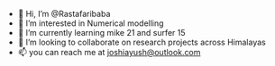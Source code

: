 - 👋 Hi, I’m @Rastafaribaba
- 👀 I’m interested in Numerical modelling
- 🌱 I’m currently learning mike 21 and surfer 15
- 💞️ I’m looking to collaborate on research projects across Himalayas  
- 📫 you can reach me at joshiayush@outlook.com

<!---
Rastafaribaba/Rastafaribaba is a ✨ special ✨ repository because its `README.md` (this file) appears on your GitHub profile.
You can click the Preview link to take a look at your changes.
--->
